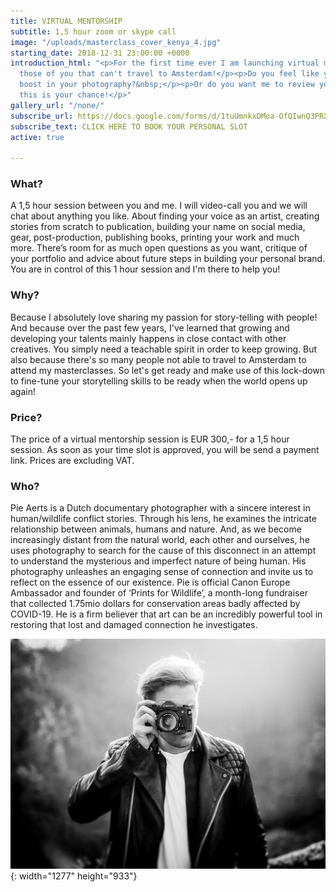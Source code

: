 ```yaml
---
title: VIRTUAL MENTORSHIP
subtitle: 1,5 hour zoom or skype call
image: "/uploads/masterclass_cover_kenya_4.jpg"
starting_date: 2018-12-31 23:00:00 +0000
introduction_html: "<p>For the first time ever I am launching virtual mentorship sessions.&nbsp;</p><p>For
  those of you that can't travel to Amsterdam!</p><p>Do you feel like you need a new
  boost in your photography?&nbsp;</p><p>Or do you want me to review your portfolio,
  this is your chance!</p>"
gallery_url: "/none/"
subscribe_url: https://docs.google.com/forms/d/1tuUmnkxDMoa-OfQIwnQ3PRXV0DJxHLGAEk05NA_Oj_Y/edit
subscribe_text: CLICK HERE TO BOOK YOUR PERSONAL SLOT
active: true

---
```

### What?

A 1,5 hour session between you and me. I will video-call you and we will chat about anything you like. About finding your voice as an artist, creating stories from scratch to publication, building your name on social media, gear, post-production, publishing books, printing your work and much more. There’s room for as much open questions as you want, critique of your portfolio and advice about future steps in building your personal brand. You are in control of this 1 hour session and I'm there to help you!

### Why?

Because I absolutely love sharing my passion for story-telling with people! And because over the past few years, I've learned that growing and developing your talents mainly happens in close contact with other creatives. You simply need a teachable spirit in order to keep growing. But also because there's so many people not able to travel to Amsterdam to attend my masterclasses. So let's get ready and make use of this lock-down to fine-tune your storytelling skills to be ready when the world opens up again!

### Price?

The price of a virtual mentorship session is EUR 300,- for a 1,5 hour session. As soon as your time slot is approved, you will be send a payment link. Prices are excluding VAT.

### Who?

Pie Aerts is a Dutch documentary photographer with a sincere interest in human/wildlife conflict stories. Through his lens, he examines the intricate relationship between animals, humans and nature. And, as we become increasingly distant from the natural world, each other and ourselves, he uses photography to search for the cause of this disconnect in an attempt to understand the mysterious and imperfect nature of being human. His photography unleashes an engaging sense of connection and invite us to reflect on the essence of our existence. Pie is official Canon Europe Ambassador and founder of ‘Prints for Wildlife’, a month-long fundraiser that collected 1.75mio dollars for conservation areas badly affected by COVID-19. He is a firm believer that art can be an incredibly powerful tool in restoring that lost and damaged connection he investigates.

![](/uploads/0h3a6324-copy-5-3.JPG){: width="1277" height="933"}
